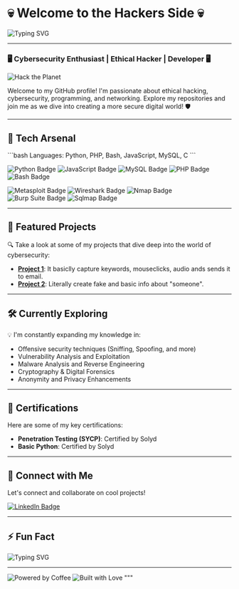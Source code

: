 # 💀 Welcome to the Hackers Side 💀

![Typing SVG](https://readme-typing-svg.herokuapp.com?font=monospace&color=00FF00&size=25&lines=Welcome+to+my+cyber+world...;I+am+%5BSh3doow%5D;Cybersecurity+Enthusiast;Hacker+in+the+Shadows)

---

### 🖥️ Cybersecurity Enthusiast | Ethical Hacker | Developer 🖥️

![Hack the Planet](https://img.shields.io/badge/⚡%20Hack%20the%20Planet-00FF00?style=for-the-badge)

Welcome to my GitHub profile! I'm passionate about ethical hacking, cybersecurity, programming, and networking. Explore my repositories and join me as we dive into creating a more secure digital world! 🛡️

---

## 🧰 Tech Arsenal

\`\`\`bash
Languages: Python, PHP, Bash, JavaScript, MySQL, C
\`\`\`

![Python Badge](https://img.shields.io/badge/Python-%233776AB.svg?style=flat&logo=python&logoColor=white)
![JavaScript Badge](https://img.shields.io/badge/JavaScript-%23F7DF1E.svg?style=flat&logo=javascript&logoColor=black)
![MySQL Badge](https://img.shields.io/badge/MySQL-%234479A1.svg?style=flat&logo=mysql&logoColor=white)
![PHP Badge](https://img.shields.io/badge/PHP-%23777BB4.svg?style=flat&logo=php&logoColor=white)
![Bash Badge](https://img.shields.io/badge/Bash-%234EAA25.svg?style=flat&logo=gnu-bash&logoColor=white)

![Metasploit Badge](https://img.shields.io/badge/Metasploit-%23186F9E.svg?style=flat&logo=metasploit&logoColor=white)
![Wireshark Badge](https://img.shields.io/badge/Wireshark-%230167A9.svg?style=flat&logo=wireshark&logoColor=white)
![Nmap Badge](https://img.shields.io/badge/Nmap-%23D69F29.svg?style=flat&logo=nmap&logoColor=white)
![Burp Suite Badge](https://img.shields.io/badge/Burp_Suite-%23FF6F00.svg?style=flat&logo=burp-suite&logoColor=white)
![Sqlmap Badge](https://img.shields.io/badge/Sqlmap-%23AA0000.svg?style=flat&logo=sqlmap&logoColor=white)

---

## 🚀 Featured Projects

🔍 Take a look at some of my projects that dive deep into the world of cybersecurity:

- **[Project 1](https://github.com/Sh3doow/key-logger)**: It basiclly capture keywords, mouseclicks, audio ands sends it to email.
- **[Project 2](https://github.com/Sh3doow/FakeID)**: Literally create fake and basic info about "someone".

---

## 🛠 Currently Exploring

💡 I'm constantly expanding my knowledge in:
- Offensive security techniques (Sniffing, Spoofing, and more)
- Vulnerability Analysis and Exploitation
- Malware Analysis and Reverse Engineering
- Cryptography & Digital Forensics
- Anonymity and Privacy Enhancements

---

## 📜 Certifications

Here are some of my key certifications:

- **Penetration Testing (SYCP)**: Certified by Solyd
- **Basic Python**: Certified by Solyd

---

## 📡 Connect with Me

Let's connect and collaborate on cool projects!

[![LinkedIn Badge](https://img.shields.io/badge/LinkedIn-%230077B5.svg?style=for-the-badge&logo=linkedin&logoColor=white)](https://linkedin.com/in/sh3doow)

---

## ⚡ Fun Fact

![Typing SVG](https://readme-typing-svg.herokuapp.com?font=monospace&color=FF0000&size=22&center=true&lines=When+I'm+not+hacking,+I'm+coding+%F0%9F%92%BB;)

---

![Powered by Coffee](https://forthebadge.com/images/badges/powered-by-coffee.svg)
![Built with Love](https://forthebadge.com/images/badges/built-with-love.svg)
"""
